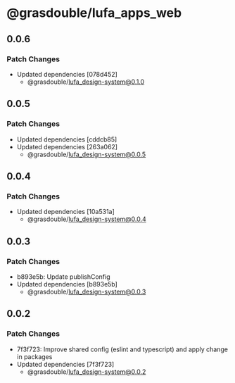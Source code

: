 # @grasdouble/lufa_apps_web

## 0.0.6

### Patch Changes

- Updated dependencies [078d452]
  - @grasdouble/lufa_design-system@0.1.0

## 0.0.5

### Patch Changes

- Updated dependencies [cddcb85]
- Updated dependencies [263a062]
  - @grasdouble/lufa_design-system@0.0.5

## 0.0.4

### Patch Changes

- Updated dependencies [10a531a]
  - @grasdouble/lufa_design-system@0.0.4

## 0.0.3

### Patch Changes

- b893e5b: Update publishConfig
- Updated dependencies [b893e5b]
  - @grasdouble/lufa_design-system@0.0.3

## 0.0.2

### Patch Changes

- 7f3f723: Improve shared config (eslint and typescript) and apply change in packages
- Updated dependencies [7f3f723]
  - @grasdouble/lufa_design-system@0.0.2

